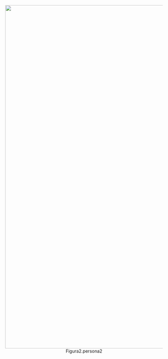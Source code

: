 
<div align="center">
<img src="https://github.com/user-attachments/assets/89787ded-3145-4815-8589-cb9110e27927" width="1100px"/>
</div>
<div align="center">
Figura2.persona2
